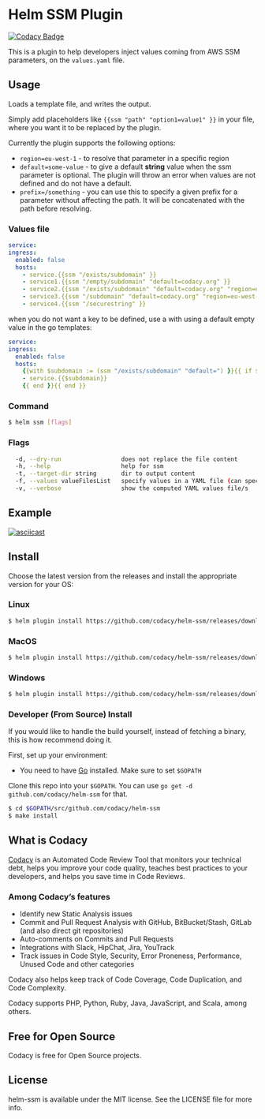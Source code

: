 # Helm SSM Plugin

[![Codacy Badge](https://api.codacy.com/project/badge/Grade/d3cd080edd8644e085f2f8adfd43510c)](https://www.codacy.com?utm_source=github.com&amp;utm_medium=referral&amp;utm_content=codacy/helm-ssm&amp;utm_campaign=Badge_Grade)

This is a plugin to help developers inject values coming from AWS SSM
parameters, on the `values.yaml` file.

## Usage

Loads a template file,  and writes the output.

Simply add placeholders like `{{ssm "path" "option1=value1" }}` in your
file, where you want it to be replaced by the plugin.

Currently the plugin supports the following options:

- `region=eu-west-1` - to resolve that parameter in a specific region
- `default=some-value` - to give a default **string** value when the ssm parameter is optional. The plugin will throw an error when values are not defined and do not have a default.
- `prefix=/something` - you can use this to specify a given prefix for a parameter without affecting the path. It will be concatenated with the path before resolving.

### Values file

```yaml
service:
ingress:
  enabled: false
  hosts:
    - service.{{ssm "/exists/subdomain" }}
    - service1.{{ssm "/empty/subdomain" "default=codacy.org" }}
    - service2.{{ssm "/exists/subdomain" "default=codacy.org" "region=eu-west-1" }}
    - service3.{{ssm "/subdomain" "default=codacy.org" "region=eu-west-1" "prefix=/empty" }}
    - service4.{{ssm "/securestring" }}

```

when you do not want a key to be defined, use a with using a default empty value in the go templates:

```yaml
service:
ingress:
  enabled: false
  hosts:
    {{with $subdomain := (ssm "/exists/subdomain" "default=") }}{{ if $subdomain }}
    - service.{{$subdomain}}
    {{ end }}{{ end }}

```

### Command

```sh
$ helm ssm [flags]
```

### Flags

```sh
  -d, --dry-run                 does not replace the file content
  -h, --help                    help for ssm
  -t, --target-dir string       dir to output content
  -f, --values valueFilesList   specify values in a YAML file (can specify multiple) (default [])
  -v, --verbose                 show the computed YAML values file/s
```

## Example

[![asciicast](https://asciinema.org/a/c2zut95zzbiKyk5gJov67bxsP.svg)](https://asciinema.org/a/c2zut95zzbiKyk5gJov67bxsP?t=1)

## Install

Choose the latest version from the releases and install the
appropriate version for your OS:

### Linux

```sh
$ helm plugin install https://github.com/codacy/helm-ssm/releases/download/latest/helm-ssm-linux.tgz
```

### MacOS

```sh
$ helm plugin install https://github.com/codacy/helm-ssm/releases/download/latest/helm-ssm-macos.tgz
```

### Windows

```sh
$ helm plugin install https://github.com/codacy/helm-ssm/releases/download/latest/helm-ssm-windows.tgz
```

### Developer (From Source) Install

If you would like to handle the build yourself, instead of fetching a binary,
this is how recommend doing it.

First, set up your environment:

- You need to have [Go](http://golang.org) installed. Make sure to set `$GOPATH`

Clone this repo into your `$GOPATH`. You can use `go get -d github.com/codacy/helm-ssm`
for that.

```sh
$ cd $GOPATH/src/github.com/codacy/helm-ssm
$ make install
```

## What is Codacy

[Codacy](https://www.codacy.com/) is an Automated Code Review Tool that monitors your technical debt, helps you improve your code quality, teaches best practices to your developers, and helps you save time in Code Reviews.

### Among Codacy’s features

- Identify new Static Analysis issues
- Commit and Pull Request Analysis with GitHub, BitBucket/Stash, GitLab (and also direct git repositories)
- Auto-comments on Commits and Pull Requests
- Integrations with Slack, HipChat, Jira, YouTrack
- Track issues in Code Style, Security, Error Proneness, Performance, Unused Code and other categories

Codacy also helps keep track of Code Coverage, Code Duplication, and Code Complexity.

Codacy supports PHP, Python, Ruby, Java, JavaScript, and Scala, among others.

## Free for Open Source

Codacy is free for Open Source projects.

## License

helm-ssm is available under the MIT license. See the LICENSE file for more info.